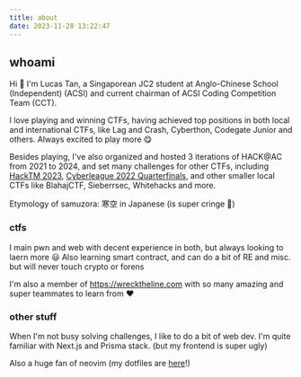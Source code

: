 ```yaml
---
title: about
date: 2023-11-28 13:22:47
---
```


## whoami

Hi 👋 I'm Lucas Tan, a Singaporean JC2 student at Anglo-Chinese School (Independent) (ACSI) and current chairman of ACSI
Coding Competition Team (CCT).

I love playing and winning CTFs, having achieved top positions in both local and international CTFs, like Lag and Crash,
Cyberthon, Codegate Junior and others. Always excited to play more 😋

Besides playing, I've also organized and hosted 3 iterations of HACK@AC from 2021 to 2024, and set many challenges for
other CTFs, including [HackTM 2023](https://ctftime.org/event/1848), [Cyberleague 2022
Quarterfinals](https://cyberleague.co/), and other smaller local CTFs like BlahajCTF, Sieberrsec, Whitehacks and more.

Etymology of samuzora: 寒空 in Japanese (is super cringe 🫠)

### ctfs

I main pwn and web with decent experience in both, but always looking to laern more 😃 Also learning smart contract, and
can do a bit of RE and misc. but will never touch crypto or forens

I'm also a member of <https://wrecktheline.com> with so many amazing and super teammates to learn from ❤️

### other stuff

When I'm not busy solving challenges, I like to do a bit of web dev. I'm quite familiar with Next.js and Prisma stack.
(but my frontend is super ugly)

Also a huge fan of neovim (my dotfiles are [here](https://github.com/samuzora/dotfiles)!)
